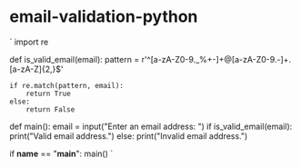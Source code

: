 # email-validation-python

`
import re

def is_valid_email(email):
    pattern = r'^[a-zA-Z0-9._%+-]+@[a-zA-Z0-9.-]+\.[a-zA-Z]{2,}$'
    
  
    if re.match(pattern, email):
        return True
    else:
        return False

def main():
    email = input("Enter an email address: ")
    if is_valid_email(email):
        print("Valid email address.")
    else:
        print("Invalid email address.")

if __name__ == "__main__":
    main()
`
